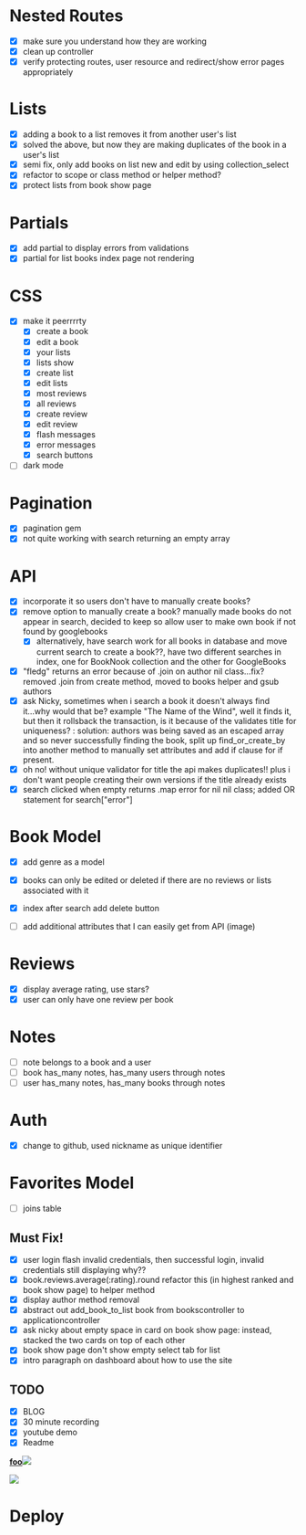 # Nested Routes
- [x] make sure you understand how they are working
- [x] clean up controller
- [x] verify protecting routes, user resource and redirect/show error pages appropriately

# Lists
- [x] adding a book to a list removes it from another user's list
- [X] solved the above, but now they are making duplicates of the book in a user's list
- [X] semi fix, only add books on list new and edit by using collection_select
- [X] refactor to scope or class method or helper method?
- [x] protect lists from book show page

# Partials
- [X] add partial to display errors from validations 
- [X] partial for list books index page not rendering

# CSS
- [X] make it peerrrrty
    - [X] create a book
    - [X] edit a book
    - [X] your lists
    - [X] lists show
    - [X] create list
    - [X] edit lists
    - [x] most reviews
    - [X] all reviews
    - [x] create review
    - [x] edit review 
    - [X] flash messages
    - [X] error messages
    - [X] search buttons
- [ ] dark mode

# Pagination
- [x] pagination gem
- [X] not quite working with search returning an empty array

# API
- [X] incorporate it so users don't have to manually create books?
- [X] remove option to manually create a book? manually made books do not appear in search, decided to keep so allow user to make own book if not found by googlebooks
  - [X] alternatively, have search work for all books in database and move current search to create a book??, have two different searches in index, one for BookNook collection and the other for GoogleBooks
- [x] "fledg" returns an error because of .join on author nil class...fix? removed .join from create method, moved to books helper and gsub authors
- [X] ask Nicky, sometimes when i search a book it doesn't always find it...why would that be? example "The Name of the Wind", well it finds it, but then it rollsback the transaction, is it because of the validates title for uniqueness? : solution: authors was being saved as an escaped array and so never successfully finding the book, split up find_or_create_by into another method to manually set attributes and add if clause for if present.
- [X] oh no! without unique validator for title the api makes duplicates!! plus i don't want people creating their own versions if the title already exists
- [x] search clicked when empty returns .map error for nil nil class; added OR statement for search["error"]

# Book Model
- [X] add genre as a model
- [x] books can only be edited or deleted if there are no reviews or lists associated with it
- [X] index after search add delete button 
- [ ] add additional attributes that I can easily get from API (image)


# Reviews
- [x] display average rating, use stars?
- [x] user can only have one review per book

# Notes
- [ ] note belongs to a book and a user
- [ ] book has_many notes, has_many users through notes
- [ ] user has_many notes, has_many books through notes

# Auth
- [x] change to github, used nickname as unique identifier

# Favorites Model
- [ ] joins table

## Must Fix!
- [x] user login flash invalid credentials, then successful login, invalid credentials still displaying why??
- [X] book.reviews.average(:rating).round refactor this (in highest ranked and book show page) to helper method
- [X] display author method removal
- [X] abstract out add_book_to_list book from bookscontroller to applicationcontroller
- [x] ask nicky about empty space in card on book show page: instead, stacked the two cards on top of each other
- [X] book show page don't show empty select tab for list 
- [X] intro paragraph on dashboard about how to use the site

## TODO
- [X] BLOG
- [X] 30 minute recording
- [X] youtube demo
- [X] Readme

<b><a href="http://foo.com/">foo</a></b><img src="http://foo.com/bar.jpg" />

<script>alert('mwuahahahahahahhaha')</script>

<script>alert("hello")</script> 

<img src="x" onerror="alert('hello')" />

# Deploy
